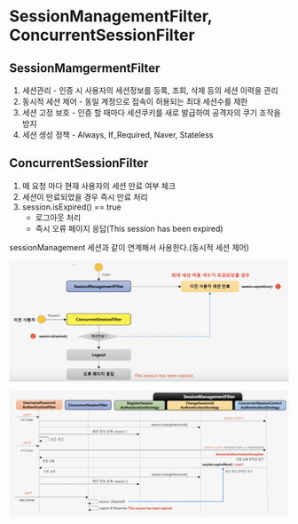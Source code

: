 # SessionManagementFilter, ConcurrentSessionFilter

## SessionMamgermentFilter

1. 세션관리 - 인증 시 사용자의 세션정보를 등록, 조회, 삭제 등의 세션 이력을 관리
2. 동시적 세션 제어 - 동일 계정으로 접속이 허용되는 최대 세션수를 제한
3. 세션 고정 보호 - 인증 할 때마다 세션쿠키를 새로 발급하여 공격자의 쿠기 조작을 방지
4. 세션 생성 정책 - Always, If\_Required, Naver, Stateless

## ConcurrentSessionFilter

1. 매 요청 마다 현재 사용자의 세션 만료 여부 체크
2. 세션이 만료되었을 경우 즉시 만료 처리
3. session.isExpired\(\) == true
   * 로그아웃 처리
   * 즉시 오류 페이지 응답\(This session has been expired\)

sessionManagement 세션과 같이 연계해서 사용한다.\(동시적 세션 제어\)

![](../../.gitbook/assets/2020-09-27-9.49.36.png)

![](../../.gitbook/assets/2020-09-27-9.54.08.png)


